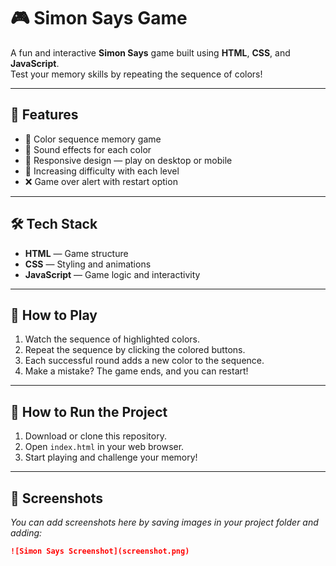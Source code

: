 # 🎮 Simon Says Game

A fun and interactive **Simon Says** game built using **HTML**, **CSS**, and **JavaScript**.  
Test your memory skills by repeating the sequence of colors!

---

## 🧩 Features

- 🎨 Color sequence memory game
- 🎵 Sound effects for each color
- 🚀 Responsive design — play on desktop or mobile
- 🔁 Increasing difficulty with each level
- ❌ Game over alert with restart option

---

## 🛠️ Tech Stack

- **HTML** — Game structure
- **CSS** — Styling and animations
- **JavaScript** — Game logic and interactivity

---

## 🚀 How to Play

1. Watch the sequence of highlighted colors.
2. Repeat the sequence by clicking the colored buttons.
3. Each successful round adds a new color to the sequence.
4. Make a mistake? The game ends, and you can restart!

---

## 📂 How to Run the Project

1. Download or clone this repository.
2. Open `index.html` in your web browser.
3. Start playing and challenge your memory!

---

## 📸 Screenshots

*You can add screenshots here by saving images in your project folder and adding:*

```markdown
![Simon Says Screenshot](screenshot.png)

